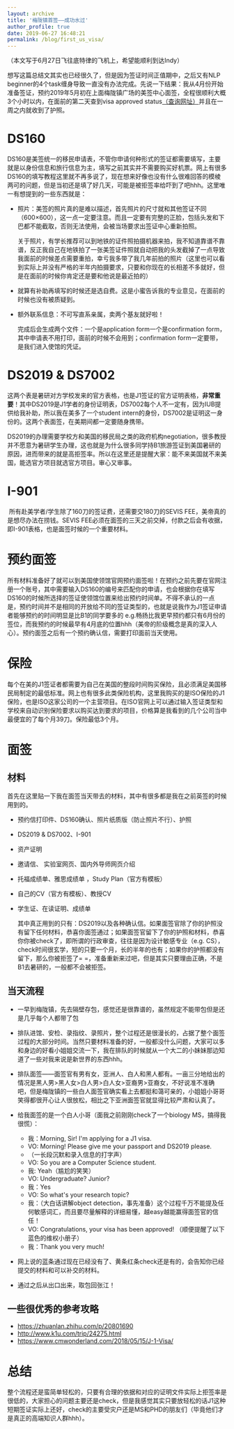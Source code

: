 ```yaml
---
layout: archive
title: '梅陇镇首签——成功水过'
author_profile: true
date: 2019-06-27 16:48:21
permalink: /blog/first_us_visa/
---
```


（本文写于6月27日飞往底特律的飞机上，希望能顺利到达Indy）

​	想写这篇总结文其实也已经很久了，但是因为签证时间正值期中，之后又有NLP beginner的4个task缠身导致一直没有办法完成。先说一下结果：我从4月份开始准备签证，预约2019年5月初在上面梅陇镇广场的美签中心面签，全程很顺利大概3个小时以内，在面前的第二天查到visa approved status[（查询网址）](https://ceac.state.gov/CEACStatTracker/Status.aspx?eQs=WwjqOlbeRYzCYubaSQI+RA==)并且在一周之内就收到了护照。



# DS160

​	DS160是美签统一的移民申请表，不管你申请何种形式的签证都需要填写，主要就是以身份信息和旅行信息为主，填写之前其实并不需要购买好机票。网上有很多DS160的填写教程这里就不再多说了，现在想来好像也没有什么很难回答的模棱两可的问题，但是当初还是填了好几天，可能是被拒签率给吓到了吧hhh。这里唯一有想提到的一些东西就是：

- 照片：美签的照片真的是难以描述，首先照片的尺寸就和其他签证不同（600×600），这一点一定要注意。而且一定要有完整的正脸，包括头发和下巴都不能截取，否则无法使用，会被当场要求出签证中心重新拍照。

  关于照片，有学长推荐可以到地铁的证件照拍摄机器来拍，我不知道靠谱不靠谱，反正我自己在地铁拍了一张美签证件照就自动把我的头发截掉了一点导致我面前的时候差点需要重拍，幸亏我多带了我几年前拍的照片（这里也可以看到实际上并没有严格的半年内拍摄要求，只要和你现在的长相差不多就好，但是在面前的时候你肯定还是要和他说是最近拍的）

- 就算有补助再填写的时候还是选自费。这是小蜜告诉我的专业意见，在面前的时候也没有被质疑到。

- 额外联系信息：不可写直系亲属，卖两个基友就好啦！

  完成后会生成两个文件：一个是application form一个是confirmation form，其中申请表不用打印，面前的时候不会用到；confirmation form一定要带，是我们进入使馆的凭证。



# DS2019 & DS7002

​	这两个表是暑研对方学校发来的官方表格，也是J1签证的官方证明表格，**非常重要**！其中DS2019是J1学者的身份证明表，DS7002每个人不一定有，因为IUB提供给我补助，所以我在美多了一个student intern的身份，DS7002是证明这一身份的。这两个表面签，在美期间都一定要随身携带。

​	DS2019的办理需要学校方和美国的移民局之类的政府机构negotiation，很多教授并不愿意为暑研学生办理，这也就是为什么很多同学持B1旅游签证到美国暑研的原因，进而带来的就是高拒签率。所以在这里还是提醒大家：能不来美国就不来美国，能选官方项目就选官方项目。审心又审事。



# I-901

​	所有赴美学者/学生除了160刀的签证费，还需要交180刀的SEVIS FEE，美帝真的是想尽办法在捞钱。SEVIS FEE必须在面签的三天之前交掉，付款之后会有收据，即I-901表格，也是面签时候的一个重要材料。



# 预约面签

​	所有材料准备好了就可以到美国使领馆官网预约面签啦！在预约之前先要在官网注册一个账号，其中需要输入DS160的编号来匹配你的申请，也会根据你在填写DS160的时候所选择的签证使领馆位置来给出预约时间单。不得不承认的一点是，预约时间并不是相同的开放给不同的签证类型的，也就是说我作为J1签证申请者能够预约的时间明显是比B1的同学要多的 e.g.畅扬比我更早预约都只有6月份的签位，而我预约的时候最早有4月底的位置hhh（美帝的阶级概念是真的深入人心）。预约面签之后有一个预约确认信，需要打印面前当天使用。



# 保险

​	每个在美的J1签证者都需要为自己在美国的整段时间购买保险，且必须满足美国移民局制定的最低标准。网上也有很多此类保险机构，这里我购买的是ISO保险的J1保险，也是ISO这家公司的一个主营项目。在ISO官网上可以通过输入签证类型和学校来自动识别保险要求以购买达到要求的项目，价格算是我看到的几个公司当中最便宜的了每个月39刀。保险最低3个月。



 # 面签

## 材料

​	首先在这里贴一下我在面签当天带去的材料，其中有很多都是我在之前英签的时候用到的。

- 预约信打印件、DS160确认、照片纸质版（防止照片不行）、护照

- DS2019 & DS7002、I-901

- 资产证明

- 邀请信、 实验室网页、国内外导师网页介绍

- 托福成绩单、雅思成绩单 ，Study Plan（官方有模板）

- 自己的CV（官方有模板）、教授CV

- 学生证、在读证明、成绩单

  其中真正用到的只有：DS2019以及各种确认信。如果面签官除了你的护照没有留下任何材料，恭喜你面签通过；如果面签官留下了你的护照和材料，恭喜你你被check了，即所谓的行政审查，往往是因为设计敏感专业（e.g. CS），check时间很玄学，短的只要一个月，长的半年的也有；如果你的护照都没有留下，那么你被拒签了= =，准备重新来过吧，但是其实只要理由正确，不是B1去暑研的，一般都不会被拒签。



## 当天流程

- 一早到梅陇镇，先去隔壁存包，感觉还是很靠谱的，虽然规定不能带包但是还是几乎每个人都带了包
- 排队进馆、安检、录指纹、录照片，整个过程还是很漫长的，占据了整个面签过程的大部分时间。当然只要材料准备的好，一般都没什么问题，大家可以多和身边的好看小姐姐交流一下，我在排队的时候就从一个大二的小妹妹那边知道了一些对我来说是新世界的东西hhh。
- 排队面签——面签官有男有女，亚洲人、白人和黑人都有。一亩三分地给出的情况是黑人男>黑人女>白人男>白人女>亚裔男>亚裔女，不好说准不准确吧，但是梅陇镇的一些白人面签官确实看上去都挺和蔼可亲的，小姐姐小哥哥笑得都很开心让人很放松，相比之下亚洲面签官就显得比较严肃和认真了。
- 给我面签的是一个白人小哥（面我之前刚刚check了一个biology MS，搞得我很慌）：
  - 我：Morning, Sir! I'm applying for a J1 visa.
  - VO: Morning! Please give me your passport and DS2019 please.
  - （一长段沉默和录入信息的打字声）
  - VO: So you are a Computer Science student.
  - 我: Yeah（尴尬的笑笑）
  - VO: Undergraduate? Junior?
  - 我：Yes
  - VO: So what's your research topic?
  - 我：（大白话讲解object detection，事先准备）这个过程千万不能提及任何敏感词汇，而且要尽量解释的详细易懂，越easy越能赢得面签官的信任！
  - VO: Congratulations, your visa has been approved! （顺便提醒了以下蓝色的维权小册子）
  - 我：Thank you very much!

- 网上说的蓝条通过现在已经没有了、黄条红条check还是有的，会告知你已经提交的材料和可以补交的材料。
- 通过之后从出口出来，取包回张江！



## 一些很优秀的参考攻略

- https://zhuanlan.zhihu.com/p/20801690
- http://www.k1u.com/trip/24275.html
- https://www.cmwonderland.com/2018/05/15/J-1-Visa/



# 总结

​	整个流程还是蛮简单轻松的，只要有合理的依据和对应的证明文件实际上拒签率是很低的，大家担心的问题主要还是check，但是我感觉其实只要放轻松的话J1这种短期签证实际上还好，check的主要受灾户还是MS和PHD的朋友们（毕竟他们才是真正的高端知识人群hhh）。

